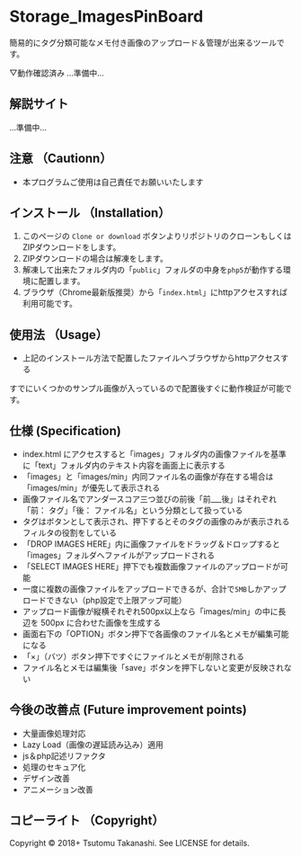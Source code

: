 # Storage_ImagesPinBoard
簡易的にタグ分類可能なメモ付き画像のアップロード＆管理が出来るツールです。


▽動作確認済み
...準備中...


## 解説サイト

...準備中...


## 注意 （Cautionn）

* 本プログラムご使用は自己責任でお願いいたします


## インストール （Installation）

1. このページの `Clone or download` ボタンよりリポジトリのクローンもしくはZIPダウンロードをします。
2. ZIPダウンロードの場合は解凍をします。
3. 解凍して出来たフォルダ内の「`public`」フォルダの中身を`php5`が動作する環境に配置します。
4. ブラウザ（Chrome最新版推奨）から「`index.html`」にhttpアクセスすれば利用可能です。


## 使用法 （Usage）

* 上記のインストール方法で配置したファイルへブラウザからhttpアクセスする

すでにいくつかのサンプル画像が入っているので配置後すぐに動作検証が可能です。


## 仕様 (Specification)

* index.html にアクセスすると「images」フォルダ内の画像ファイルを基準に「text」フォルダ内のテキスト内容を画面上に表示する
* 「images」と「images/min」内同ファイル名の画像が存在する場合は「images/min」が優先して表示される
* 画像ファイル名でアンダースコア三つ並びの前後「前___後」はそれぞれ「前： タグ」「後： ファイル名」という分類として扱っている
* タグはボタンとして表示され、押下するとそのタグの画像のみが表示されるフィルタの役割をしている
* 「DROP IMAGES HERE」内に画像ファイルをドラッグ＆ドロップすると「images」フォルダへファイルがアップロードされる
* 「SELECT IMAGES HERE」押下でも複数画像ファイルのアップロードが可能
* 一度に複数の画像ファイルをアップロードできるが、合計で`5MB`しかアップロードできない（php設定で上限アップ可能）
* アップロード画像が縦横それぞれ500px以上なら「images/min」の中に長辺を 500px に合わせた画像を生成する
* 画面右下の「OPTION」ボタン押下で各画像のファイル名とメモが編集可能になる
* 「×」（バツ）ボタン押下ですぐにファイルとメモが削除される
* ファイル名とメモは編集後「save」ボタンを押下しないと変更が反映されない


## 今後の改善点 (Future improvement points)

* 大量画像処理対応
* Lazy Load（画像の遅延読み込み）適用
* js＆php記述リファクタ
* 処理のセキュア化
* デザイン改善
* アニメーション改善


## コピーライト （Copyright）
Copyright © 2018+ Tsutomu Takanashi. See LICENSE for details.
